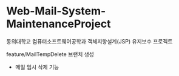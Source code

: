 # Web-Mail-System-MaintenanceProject
동의대학교 컴퓨터소프트웨어공학과 객체지향설계(JSP) 유지보수 프로젝트

feature/MailTempDelete 브랜치 생성
- 메일 임시 삭제 기능

